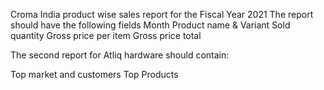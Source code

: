 Croma India product wise sales report for the Fiscal Year 2021
The report should have the following fields
Month
Product name & Variant
Sold quantity
Gross price per item
Gross price total

The second report for Atliq hardware should contain:

Top market and customers
Top Products
